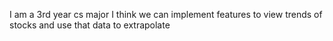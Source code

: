 I am a 3rd year cs major
I think we can implement features to view trends of stocks and use that data to extrapolate
